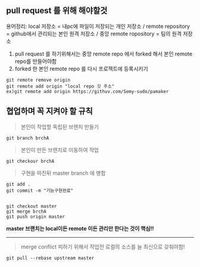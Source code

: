 pull request 를 위해 해야할것
------------------------------


용어정리: local 저장소 = 내pc에 파일이 저장되는 개인 저장소 / remote repository = github에서 관리되는 본인 원격 저장소 / 중앙 remote ropository = 팀의 원격 저장소


1. pull request 를 하기위해서는 중앙 remote repo 에서 forked 해서 본인 remote repo를 만들어야함
2. forked 한 본인 remote repo 를 다시 프로젝트에 등록시키기

``` 
git remote remove origin
git remote add origin "local repo 깃 주소"
ex)git remote add origin https://githuv.com/Semy-sudo/pamaker
```

협업하며 꼭 지켜야 할 규칙
--------------------------

> 본인이 작업할 독립된 브랜치 만들기
```
git branch brchA
```

> 본인이 만든 브랜치로 이동하여 작업
```
git checkour brchA
```

> 구현을 마친뒤 master branch 에 병합
```
git add .
git commit -m "기능구현완료"


git checkout master
git merge brchA
git push origin master
```

**master 브랜치는 local이든 remote 이든 관리만 한다는 것이 핵심!!**


-------------------------------------------------------------------


> merge conflict 피하기 위해서 작업전 로컬의 소스를 늘 최신으로 갖춰야함!
```
git pull --rebase upstream master
```




